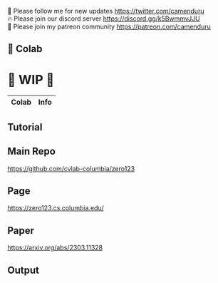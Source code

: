 🐣 Please follow me for new updates https://twitter.com/camenduru <br />
🔥 Please join our discord server https://discord.gg/k5BwmmvJJU <br />
🥳 Please join my patreon community https://patreon.com/camenduru <br />

## 🦒 Colab

# 🚦 WIP 🚦

| Colab | Info
| --- | --- |

## Tutorial

## Main Repo
https://github.com/cvlab-columbia/zero123

## Page
https://zero123.cs.columbia.edu/

## Paper
https://arxiv.org/abs/2303.11328

## Output
